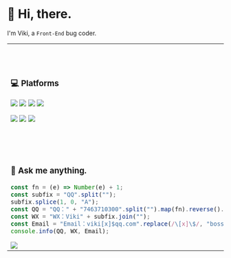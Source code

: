 # 👋 Hi, there.

I'm Viki, a `Front-End` bug coder.

<table width="800px">

<tr>
<td width="50%">
  
### 💻 Platforms

[![](https://img.shields.io/badge/Windows-11-00a8e8?style=flat-square&logo=windows&logoColor=ffffff)](https://www.microsoft.com/zh-cn/windows/windows-11)
[![](https://img.shields.io/badge/iOS-15-blue?style=flat-square&logo=ios&logoColor=ffffff)](https://www.apple.com/ios/ios-15/)
[![](https://img.shields.io/badge/Android-11-30d780?style=flat-square&logo=android&logoColor=ffffff)](https://www.android.com/android-11/)
[![](https://img.shields.io/badge/Linux-Arch-f7a326?style=flat-square&logo=arch-linux&logoColor=ffffff)](https://archlinux.org/)

[![](https://img.shields.io/badge/Lenovo/Xiaoxin-Pro%2013-e52928?style=flat-square&logo=lenovo&logoColor=ffffff)](https://s.lenovo.com.cn/search/?cat=293-294-296-1525)
[![](https://img.shields.io/badge/iPhone-SE2-ffffff?style=flat-square&logo=apple&logoColor=ffffff)](https://www.apple.com.cn/iphone-se/)
[![](https://img.shields.io/badge/Xiaomi-9%20SE-ff6700?style=flat-square&logo=xiaomi&logoColor=ffffff)](http://www.mi.com/mi9se)

</td>
<td width="50%">

### 🔧 Tools & Skills

[![](https://img.shields.io/badge/-Visual%20Studio%20Code-1d89d2?style=flat-square&logo=visual-studio-code&logoColor=ffffff)](https://code.visualstudio.com/)
[![](https://img.shields.io/badge/-Windows%20Terminal-333333?style=flat-square&logo=WindowsTerminal&logoColor=ffffff)](https://www.microsoft.com/zh-cn/p/windows-terminal/9n0dx20hk701)
[![](https://img.shields.io/badge/-Goole%20Chrome-4c8bf4?style=flat-square&logo=GoogleChrome&logoColor=ffffff)](https://google.cn/chrome/)
[![](https://img.shields.io/badge/-Termux-000000?style=flat-square&logo=WindowsTerminal&logoColor=ffffff)](https://termux.com/)

[![](https://img.shields.io/badge/-JavaScript-f7a326?style=flat-square&logo=javascript&logoColor=ffffff)](https://www.ecma-international.org/)
[![](https://img.shields.io/badge/-React-33aaff?style=flat-square&logo=react&logoColor=ffffff)](https://reactjs.org/)
[![](https://img.shields.io/badge/-Node.js-43853d?style=flat-square&logo=node.js&logoColor=ffffff)](https://nodejs.org/)
[![](https://img.shields.io/badge/-TypeScript-007acc?style=flat-square&logo=typescript&logoColor=white)](https://www.typescriptlang.org/)

</td>
</tr>

<tr>
<td width="50%" valign="top">

### 💬 Ask me anything.

```js
const fn = (e) => Number(e) + 1;
const subfix = "QQ".split("");
subfix.splice(1, 0, "A");
const QQ = "QQ：" + "7463710300".split("").map(fn).reverse().join("");
const WX = "WX：Viki" + subfix.join("");
const Email = "Email：viki[x]$qq.com".replace(/\[x]\$/, "boss@");
console.info(QQ, WX, Email);
```

<img src="https://profile-counter.glitch.me/vikiboss/count.svg" />

</td>
<td width="50%" valign="top">

### 🔤 Top Lang

![Top Lang](https://github-readme-stats.vercel.app/api/top-langs/?username=vikiboss&layout=compact)

</td>
</tr>

</table>

